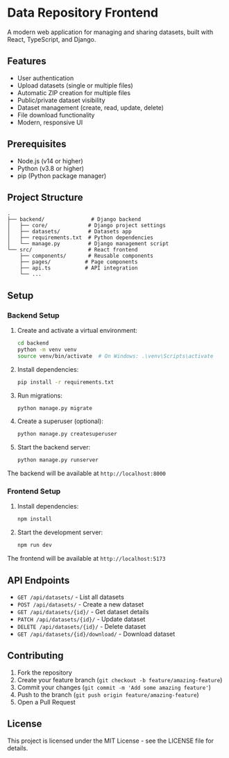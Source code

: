 # Data Repository Frontend

A modern web application for managing and sharing datasets, built with React, TypeScript, and Django.

## Features

- User authentication
- Upload datasets (single or multiple files)
- Automatic ZIP creation for multiple files
- Public/private dataset visibility
- Dataset management (create, read, update, delete)
- File download functionality
- Modern, responsive UI

## Prerequisites

- Node.js (v14 or higher)
- Python (v3.8 or higher)
- pip (Python package manager)

## Project Structure

```
.
├── backend/               # Django backend
│   ├── core/             # Django project settings
│   ├── datasets/         # Datasets app
│   ├── requirements.txt  # Python dependencies
│   └── manage.py         # Django management script
└── src/                  # React frontend
    ├── components/       # Reusable components
    ├── pages/           # Page components
    ├── api.ts           # API integration
    └── ...
```

## Setup

### Backend Setup

1. Create and activate a virtual environment:
   ```bash
   cd backend
   python -m venv venv
   source venv/bin/activate  # On Windows: .\venv\Scripts\activate
   ```

2. Install dependencies:
   ```bash
   pip install -r requirements.txt
   ```

3. Run migrations:
   ```bash
   python manage.py migrate
   ```

4. Create a superuser (optional):
   ```bash
   python manage.py createsuperuser
   ```

5. Start the backend server:
   ```bash
   python manage.py runserver
   ```

The backend will be available at `http://localhost:8000`

### Frontend Setup

1. Install dependencies:
   ```bash
   npm install
   ```

2. Start the development server:
   ```bash
   npm run dev
   ```

The frontend will be available at `http://localhost:5173`

## API Endpoints

- `GET /api/datasets/` - List all datasets
- `POST /api/datasets/` - Create a new dataset
- `GET /api/datasets/{id}/` - Get dataset details
- `PATCH /api/datasets/{id}/` - Update dataset
- `DELETE /api/datasets/{id}/` - Delete dataset
- `GET /api/datasets/{id}/download/` - Download dataset

## Contributing

1. Fork the repository
2. Create your feature branch (`git checkout -b feature/amazing-feature`)
3. Commit your changes (`git commit -m 'Add some amazing feature'`)
4. Push to the branch (`git push origin feature/amazing-feature`)
5. Open a Pull Request

## License

This project is licensed under the MIT License - see the LICENSE file for details. 